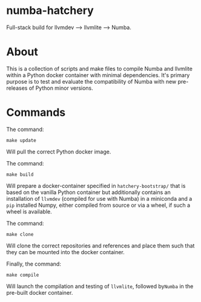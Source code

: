 # numba-hatchery

Full-stack build for llvmdev --> llvmlite --> Numba.

# About

This is a collection of scripts and make files to compile Numba and llvmlite
within a Python docker container with minimal dependencies. It's primary
purpose is to test and evaluate the compatibility of Numba with new
pre-releases of Python minor versions.

# Commands

The command:

```
make update
```

Will pull the correct Python docker image.

The command:

```
make build
```

Will prepare a docker-container specified in `hatchery-bootstrap/` that
is based on the vanilla Python container but additionally contains an
installation of `llvmdev` (compiled for use with Numba) in a miniconda and a
`pip`  installed Numpy, either compiled from source or via a wheel, if such a
wheel is available.

The command:

```
make clone
```

Will clone the correct repositories and references and place them such that
they can be mounted into the docker container.

Finally, the command:

```
make compile
```

Will launch the compilation and testing of `llvmlite`, followed by`Numba` in
the pre-built docker container.
